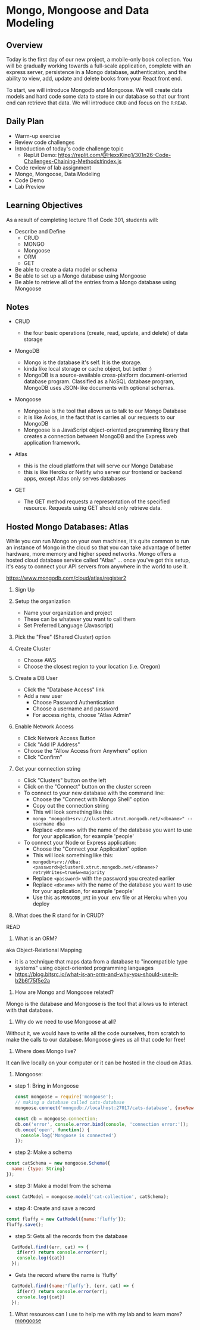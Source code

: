 # Mongo, Mongoose and Data Modeling

## Overview

Today is the first day of our new project, a mobile-only book collection. You will be gradually working towards a full-scale application, complete with an express server, persistence in a Mongo database, authentication, and the ability to view, add, update and delete books from your React front end.

To start, we will introduce Mongodb and Mongoose. We will create data models and hard code some data to store in our database so that our front end can retrieve that data. We will introduce `CRUD` and focus on the `R`:`READ`.

## Daily Plan

- Warm-up exercise
- Review code challenges
- Introduction of today's code challenge topic
  - Repl.it Demo: <https://replit.com/@HexxKing1/301n26-Code-Challenges-Chaining-Methods#index.js>
- Code review of lab assignment
- Mongo, Mongoose, Data Modeling
- Code Demo
- Lab Preview

## Learning Objectives

As a result of completing lecture 11 of Code 301, students will:

- Describe and Define
  - CRUD
  - MONGO
  - Mongoose
  - ORM
  - GET
- Be able to create a data model or schema
- Be able to set up a Mongo database using Mongoose
- Be able to retrieve all of the entries from a Mongo database using Mongoose

## Notes

- CRUD
  - the four basic operations (create, read, update, and delete) of data storage

- MongoDB
  - Mongo is the database it's self. It is the storage.
  - kinda like local storage or cache object, but better :)
  - MongoDB is a source-available cross-platform document-oriented database program. Classified as a NoSQL database program, MongoDB uses JSON-like documents with optional schemas.

- Mongoose
  - Mongoose is the tool that allows us to talk to our Mongo Database
  - it is like Axios, in the fact that is carries all our requests to our MongoDB
  - Mongoose is a JavaScript object-oriented programming library that creates a connection between MongoDB and the Express web application framework.

- Atlas
  - this is the cloud platform that will serve our Mongo Database
  - this is like Heroku or Netlify who server our frontend or backend apps, except Atlas only serves databases

- GET
  - The GET method requests a representation of the specified resource. Requests using GET should only retrieve data.

## Hosted Mongo Databases: Atlas

While you can run Mongo on your own machines, it's quite common to run an instance of Mongo in the cloud so that you can take advantage of better hardware, more memory and higher speed networks. Mongo offers a hosted cloud database service called "Atlas" ... once you've got this setup, it's easy to connect your API servers from anywhere in the world to use it.

<https://www.mongodb.com/cloud/atlas/register2>

1. Sign Up
1. Setup the organization
   - Name your organization and project
   - These can be whatever you want to call them
   - Set Preferred Language (Javascript)
1. Pick the "Free" (Shared Cluster) option
1. Create Cluster
   - Choose AWS
   - Choose the closest region to your location (i.e. Oregon)
1. Create a DB User
   - Click the "Database Access" link
   - Add a new user
     - Choose Password Authentication
     - Choose a username and password
     - For access rights, choose "Atlas Admin"
1. Enable Network Access
   - Click Network Access Button
   - Click "Add IP Address"
   - Choose the "Allow Access from Anywhere" option
   - Click "Confirm"
1. Get your connection string
   - Click "Clusters" button on the left
   - Click on the "Connect" button on the cluster screen
   - To connect to your new database with the command line:
     - Choose the "Connect with Mongo Shell" option
     - Copy out the connection string
     - This will look something like this:
     - `mongo "mongodb+srv://cluster0.xtrut.mongodb.net/<dbname>" --username dba`
     - Replace `<dbname>` with the name of the database you want to use for your application, for example 'people'
   - To connect your Node or Express application:
     - Choose the "Connect your Application" option
     - This will look something like this:
     - `mongodb+srv://dba:<password>@cluster0.xtrut.mongodb.net/<dbname>?retryWrites=true&w=majority`
     - Replace `<password>` with the password you created earlier
     - Replace `<dbname>` with the name of the database you want to use for your application, for example 'people'
     - Use this as  `MONGODB_URI` in your .env file or at Heroku when you deploy

1. What does the R stand for in CRUD?

READ

1. What is an ORM?

aka Object-Relational Mapping

- it is a technique that maps data from a database to "incompatible type systems" using object-oriented programming languages
- <https://blog.bitsrc.io/what-is-an-orm-and-why-you-should-use-it-b2b6f75f5e2a>

1. How are Mongo and Mongoose related?

Mongo is the database and Mongoose is the tool that allows us to interact with that database.

1. Why do we need to use Mongoose at all?

Without it, we would have to write all the code ourselves, from scratch to make the calls to our database. Mongoose gives us all that code for free!

1. Where does Mongo live?

It can live locally on your computer or it can be hosted in the cloud on Atlas.

1. Mongoose:

- step 1: Bring in Mongoose

  ```javaScript
  const mongoose = require('mongoose');
  // making a database called cats-database
  mongoose.connect('mongodb://localhost:27017/cats-database', {useNewUrlParser: true, useUnifiedTopology: true});

  const db = mongoose.connection;
  db.on('error', console.error.bind(console, 'connection error:'));
  db.once('open', function() {
    console.log('Mongoose is connected')
  });
  ```

- step 2: Make a schema

```javaScript
const catSchema = new mongoose.Schema({
  name: {type: String}
});

```

- step 3: Make a model from the schema

```javaScript
const CatModel = mongoose.model('cat-collection', catSchema);
```

- step 4: Create and save a record

```javaScript
const fluffy = new CatModel({name:'fluffy'});
fluffy.save();
```

- step 5: Gets all the records from the database

```javaScript
  CatModel.find((err, cat) => {
    if(err) return console.error(err);
    console.log({cat})
  });
```

- Gets the record where the name is 'fluffy'

```javaScript
  CatModel.find({name:'fluffy'}, (err, cat) => {
    if(err) return console.error(err);
    console.log({cat})
  });
```

1. What resources can I use to help me with my lab and to learn more?
[mongoose](https://mongoosejs.com/docs/)
